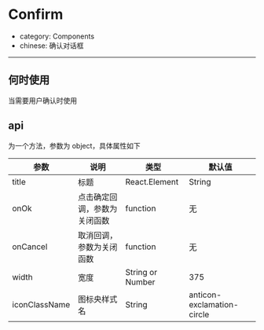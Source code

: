 # Confirm

- category: Components
- chinese: 确认对话框

---

## 何时使用

当需要用户确认时使用


## api

为一个方法，参数为 object，具体属性如下

| 参数       | 说明           | 类型             | 默认值       |
|------------|----------------|------------------|--------------|
| title      | 标题           | React.Element|String    | 无           |
| onOk       | 点击确定回调，参数为关闭函数       | function         | 无           |
| onCancel | 取消回调，参数为关闭函数       | function         | 无           |
| width      | 宽度           | String or Number | 375           |
| iconClassName | 图标央样式名 | String | anticon-exclamation-circle |

